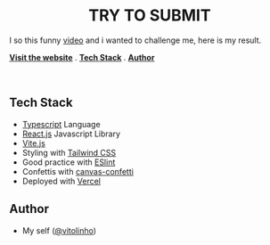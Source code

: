 <h1 align='center'>TRY TO SUBMIT</h1>

<p align='left'>I so this funny <a href='https://www.linkedin.com/posts/hemmy-lola-mathys-b24a58240_a-software-developer-is-already-living-in-activity-7136113191461298176--qy1/'>video</a> and i wanted to challenge me, here is my result.</p>

<p align='left'>
<a href='https://dodging-form.vercel.app/'><strong>Visit the website</strong></a> .
<a href='#tech-stack'><strong>Tech Stack</strong></a> .
<a href='#author'><strong>Author</strong></a>
</p>
<br/>

## Tech Stack

- [Typescript](https://www.typescriptlang.org) Language
- [React.js](https://fr.react.dev/) Javascript Library
- [Vite.js](https://vitejs.dev/)
- Styling with [Tailwind CSS](https://tailwindcss.com)
- Good practice with [ESlint](https://eslint.org)
- Confettis with [canvas-confetti](https://github.com/catdad/canvas-confetti)
- Deployed with [Vercel](https://vercel.com/)

## Author

- My self ([@vitolinho](https://github.com/vitolinho))
